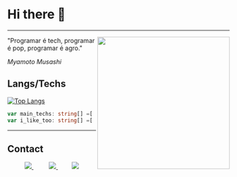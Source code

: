 # Hi there 👋 

<hr>
<img height='300px' align='right' src="https://media.tenor.com/GfuuLvIZ5-4AAAAM/a-hat-in-time-gaming.gif">
"Programar é tech, programar é pop, programar é agro."

*Myamoto Musashi*

## Langs/Techs

[![Top Langs](https://github-readme-stats.vercel.app/api/top-langs/?username=DanielNasc&layout=compact&langs_count=6&theme=radical)](https://github.com/anuraghazra/github-readme-stats)

```ts
var main_techs: string[] =[ 'Typescript', 'NodeJs', 'React', 'Postgres', 'MongoDB', 'Firebase' ]
var i_like_too: string[] =[ 'C', 'python', 'old consoles Assembly (NES, SNES, Mega Drive/Genesis)', 'MATH' ]
```
<hr>

## Contact

<div align='center'>   
  <a  href='https://twitter.com/cccounte'>
    <img src='https://img.shields.io/badge/Twitter-1DA1F2?style=for-the-badge&logo=twitter&logoColor=white'>
   </a> 
   &nbsp;&nbsp;&nbsp;&nbsp;&nbsp;&nbsp;&nbsp;&nbsp;
  <a href ='mailto:danielnasc15987@gmail.com'>
    <img src='https://img.shields.io/badge/Gmail-D14836?style=for-the-badge&logo=gmail&logoColor=white'>
  </a>
  &nbsp;&nbsp;&nbsp;&nbsp;&nbsp;&nbsp;&nbsp;
  <a href='https://www.linkedin.com/in/daniel-nascimento-3ct/'>
    <img src='https://img.shields.io/badge/linkedin-%230077B5.svg?style=for-the-badge&logo=linkedin&logoColor=white'>
  </a>
</div>

